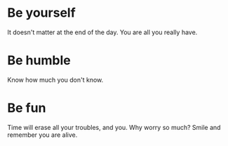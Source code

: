 # Be yourself
It doesn't matter at the end of the day. You are all you really have.

# Be humble
Know how much you don't know.

# Be fun
Time will erase all your troubles, and you. Why worry so much? Smile and remember you are alive.
